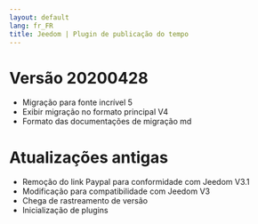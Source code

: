 ```yaml
---
layout: default
lang: fr_FR
title: Jeedom | Plugin de publicação do tempo
---
```


# Versão 20200428
- Migração para fonte incrível 5
- Exibir migração no formato principal V4
- Formato das documentações de migração md

# Atualizações antigas
- Remoção do link Paypal para conformidade com Jeedom V3.1
- Modificação para compatibilidade com Jeedom V3
- Chega de rastreamento de versão
- Inicialização de plugins
